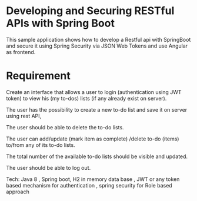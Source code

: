 # Developing and Securing RESTful APIs with Spring Boot
This sample application shows how to develop a Restful api with
SpringBoot and secure it using Spring Security via JSON Web Tokens and use Angular as frontend.

# Requirement
Create an interface that allows a user to login (authentication using JWT token) to view his (my to-dos) lists (if any already exist on server).

The user has the possibility to create a new to-do list and save it on server using rest API,

The user should be able to delete the to-do lists.

The user can add/update (mark item as complete) /delete to-do (items) to/from any of its to-do lists.

The total number of the available to-do lists should be visible and updated.

The user should be able to log out.

 

Tech: Java 8 , Spring boot, H2 in memory data base , JWT or any token based mechanism for authentication , spring security for Role based approach
